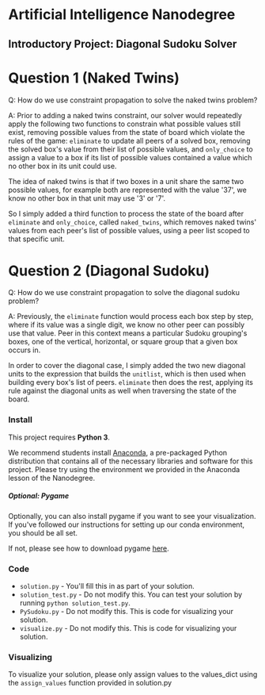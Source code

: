 # Artificial Intelligence Nanodegree
## Introductory Project: Diagonal Sudoku Solver

# Question 1 (Naked Twins)
Q: How do we use constraint propagation to solve the naked twins problem?  

A: Prior to adding a naked twins constraint, our solver
would repeatedly apply the following two functions to
constrain what possible values still exist, removing
possible values from the state of board which violate the
rules of the game: `eliminate` to update all peers of a
solved box, removing the solved box's value from their list
of possible values, and `only_choice` to assign a value to a
box if its list of possible values contained a value which
no other box in its unit could use.

The idea of naked twins is that if two boxes in a unit share
the same two possible values, for example both are
represented with the value '37', we know no other box in
that unit may use '3' or '7'.

So I simply added a third function to process the state of
the board after `eliminate` and `only_choice`, called
`naked_twins`, which removes naked twins' values from each
peer's list of possible values, using a peer list scoped to
that specific unit.

# Question 2 (Diagonal Sudoku)
Q: How do we use constraint propagation to solve the diagonal sudoku problem?  

A: Previously, the `eliminate` function would process each
box step by step, where if its value was a single digit, we
know no other peer can possibly use that value. Peer in this
context means a particular Sudoku grouping's boxes, one of
the vertical, horizontal, or square group that a given box
occurs in.

In order to cover the diagonal case, I simply added the two
new diagonal units to the expression that builds the
`unitlist`, which is then used when building every box's
list of peers. `eliminate` then does the rest, applying its
rule against the diagonal units as well when traversing the
state of the board.

### Install

This project requires **Python 3**.

We recommend students install [Anaconda](https://www.continuum.io/downloads), a pre-packaged Python distribution that contains all of the necessary libraries and software for this project. 
Please try using the environment we provided in the Anaconda lesson of the Nanodegree.

##### Optional: Pygame

Optionally, you can also install pygame if you want to see your visualization. If you've followed our instructions for setting up our conda environment, you should be all set.

If not, please see how to download pygame [here](http://www.pygame.org/download.shtml).

### Code

* `solution.py` - You'll fill this in as part of your solution.
* `solution_test.py` - Do not modify this. You can test your solution by running `python solution_test.py`.
* `PySudoku.py` - Do not modify this. This is code for visualizing your solution.
* `visualize.py` - Do not modify this. This is code for visualizing your solution.

### Visualizing

To visualize your solution, please only assign values to the values_dict using the ```assign_values``` function provided in solution.py

